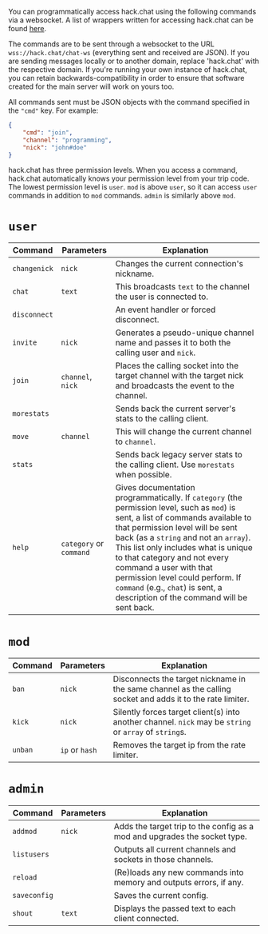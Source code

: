 You can programmatically access hack.chat using the following commands via a websocket. A list of wrappers written for accessing hack.chat can be found [here](https://github.com/hack-chat/3rd-party-software-list#libraries).

The commands are to be sent through a websocket to the URL `wss://hack.chat/chat-ws` (everything sent and received are JSON). If you are sending messages locally or to another domain, replace 'hack.chat' with the respective domain. If you're running your own instance of hack.chat, you can retain backwards-compatibility in order to ensure that software created for the main server will work on yours too.

All commands sent must be JSON objects with the command specified in the `"cmd"` key. For example:
```json
{
    "cmd": "join",
    "channel": "programming",
    "nick": "john#doe"
}
```

hack.chat has three permission levels. When you access a command, hack.chat automatically knows your permission level from your trip code. The lowest permission level is `user`. `mod` is above `user`, so it can access `user` commands in addition to `mod` commands. `admin` is similarly above `mod`.

# `user`

|Command|Parameters|Explanation|
|-------|----------|-----------|
|`changenick`|`nick`|Changes the current connection's nickname.|
|`chat`|`text`|This broadcasts `text` to the channel the user is connected to.|
|`disconnect`||An event handler or forced disconnect.|
|`invite`|`nick`|Generates a pseudo-unique channel name and passes it to both the calling user and `nick`.|
|`join`|`channel`, `nick`|Places the calling socket into the target channel with the target nick and broadcasts the event to the channel.|
|`morestats`||Sends back the current server's stats to the calling client.|
|`move`|`channel`|This will change the current channel to `channel`.|
|`stats`||Sends back legacy server stats to the calling client. Use `morestats` when possible.|
|`help`|`category` or `command`|Gives documentation programmatically. If `category` (the permission level, such as `mod`) is sent, a list of commands available to that permission level will be sent back (as a `string` and not an `array`). This list only includes what is unique to that category and not every command a user with that permission level could perform. If `command` (e.g., `chat`) is sent, a description of the command will be sent back.|

# `mod`

|Command|Parameters|Explanation|
|-------|----------|-----------|
|`ban`|`nick`|Disconnects the target nickname in the same channel as the calling socket and adds it to the rate limiter.|
|`kick`|`nick`|Silently forces target client(s) into another channel. `nick` may be `string` or `array` of `string`s.|
|`unban`|`ip` or `hash`|Removes the target ip from the rate limiter.|

# `admin`

|Command|Parameters|Explanation|
|-------|----------|-----------|
|`addmod`|`nick`|Adds the target trip to the config as a mod and upgrades the socket type.|
|`listusers`||Outputs all current channels and sockets in those channels.|
|`reload`||(Re)loads any new commands into memory and outputs errors, if any.|
|`saveconfig`||Saves the current config.|
|`shout`|`text`|Displays the passed text to each client connected.|
